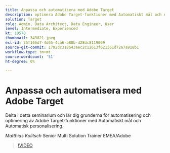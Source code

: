 ```yaml
---
title: Anpassa och automatisera med Adobe Target
description: optimera Adobe Target-funktioner med Automatiskt mål och Automatisk anpassning
solution: Target
role: Admin, Data Architect, Data Engineer, User
level: Intermediate, Experienced
kt: 10578
thumbnail: 343821.jpeg
exl-id: 75f166d7-4d65-4ca6-a88b-d28dc8119069
source-git-commit: 1792dc318643aec2c12613f621361d72a7a918b1
workflow-type: tm+mt
source-wordcount: '51'
ht-degree: 0%

---
```


# Anpassa och automatisera med Adobe Target

Delta i detta seminarium och lär dig grunderna för automatisering och optimering av Adobe Target-funktioner med Automatiskt mål och Automatisk personalisering.

*Matthias Kolitsch* Senior Multi Solution Trainer EMEA/Adobe

>[!VIDEO](https://video.tv.adobe.com/v/343821/?quality=12&learn=on)
